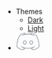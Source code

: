 - Themes
  - <a href="#" data-link-title="Dark">Dark</a>
  - <a href="#" data-link-title="Light">Light</a>
- [![Discord](docs/assets/img/discord.png)](https://discord.gg/C29hYvh)